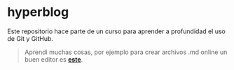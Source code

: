 # hyperblog
Este repositorio hace parte de un curso para aprender a profundidad el uso de Git y GitHub.
> Aprendi muchas cosas, por ejemplo para crear archivos .md online un buen editor es [**este**](pandao.github.io/editor.md/en.html).